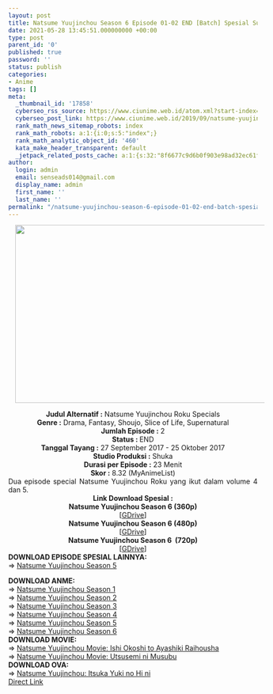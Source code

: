 ```yaml
---
layout: post
title: Natsume Yuujinchou Season 6 Episode 01-02 END [Batch] Spesial Subtitle Indonesia
date: 2021-05-28 13:45:51.000000000 +00:00
type: post
parent_id: '0'
published: true
password: ''
status: publish
categories:
- Anime
tags: []
meta:
  _thumbnail_id: '17858'
  cyberseo_rss_source: https://www.ciunime.web.id/atom.xml?start-index=3001&max-results=150
  cyberseo_post_link: https://www.ciunime.web.id/2019/09/natsume-yuujinchou-season-6-episode-01.html
  rank_math_news_sitemap_robots: index
  rank_math_robots: a:1:{i:0;s:5:"index";}
  rank_math_analytic_object_id: '460'
  kata_make_header_transparent: default
  _jetpack_related_posts_cache: a:1:{s:32:"8f6677c9d6b0f903e98ad32ec61f8deb";a:2:{s:7:"expires";i:1643234297;s:7:"payload";a:0:{}}}
author:
  login: admin
  email: senseads014@gmail.com
  display_name: admin
  first_name: ''
  last_name: ''
permalink: "/natsume-yuujinchou-season-6-episode-01-02-end-batch-spesial-subtitle-indonesia/"
---
```

<div class="separator" style="clear: both; text-align: center;"><a href="https://1.bp.blogspot.com/-r85YQkNBR0w/XYZAVXM9kGI/AAAAAAAAdUw/WAUBuq54K_w8PBiKMd6qdqbTnGKnBgn3QCLcBGAsYHQ/s1600/Natsume%2BYuujinchou%2BSeason%2B6%2BSpesial.jpg" style="margin-left: 1em; margin-right: 1em;"><img border="0" data-original-height="720" data-original-width="1280" height="360" src="{{ site.baseurl }}/assets/2021/05/Natsume%2BYuujinchou%2BSeason%2B6%2BSpesial.jpg" width="640" /></a></div>
<p>
<div style="text-align: center;"><b>Judul Alternatif :</b>&nbsp;Natsume Yuujinchou Roku Specials</div>
<div style="text-align: center;"><b>Genre :</b>&nbsp;<b></b>Drama, Fantasy, Shoujo, Slice of Life, Supernatural</div>
<div style="text-align: center;"><b>Jumlah Episode :</b>&nbsp;2<br /><b>Status :&nbsp;</b>END<br /><b>Tanggal Tayang :</b>&nbsp;27 September 2017 - 25 Oktober 2017<br /><b>Studio Produksi :</b>&nbsp;<b></b>Shuka<br /><b>Durasi per Episode :</b>&nbsp;23 Menit</div>
<div style="text-align: center;"><b>Skor :</b>&nbsp;8.32 (MyAnimeList)</div>
<div style="text-align: center;"></div>
<div style="text-align: justify;">Dua episode special Natsume Yuujinchou Roku yang ikut dalam volume 4 dan 5.</div>
<div style="text-align: justify;"></div>
<div style="text-align: justify;"></div>
<div style="text-align: center;"><b>Link Download Spesial :</b></div>
<div style="text-align: center;">
<div style="text-align: center;"><b>Natsume Yuujinchou Season 6&nbsp;(360p)</b></div>
</div>
<div style="text-align: center;">[<a href="https://drive.google.com/uc?export=download&amp;id=1x1E44ueaayMBx0d3vHRVhtDeCH1B4ddH" target="_blank" rel="noopener">GDrive</a>]</div>
<div style="text-align: center;"></div>
<div style="text-align: center;"><b>Natsume Yuujinchou Season 6&nbsp;(480p)</b><br />[<a href="https://drive.google.com/uc?export=download&amp;id=1_WxB_nYS0S4rermp2qJENGrCffjjPWI5" target="_blank" rel="noopener">GDrive</a>]</div>
<div style="text-align: center;"><b>Natsume Yuujinchou Season 6&nbsp;&nbsp;(720p)</b><br />[<a href="https://drive.google.com/uc?export=download&amp;id=1nv7m1cW1xI-X1dylJVUeqZum_ZgsIxbU" target="_blank" rel="noopener">GDrive</a>]
<div style="text-align: left;"></div>
<div style="text-align: left;">
<div style="text-align: left;"><b>DOWNLOAD EPISODE SPESIAL LAINNYA:</b></div>
<div style="text-align: left;">=&gt;&nbsp;<a href="https://www.ciunime.web.id/2019/09/natsume-yuujinchou-season-5-episode-01.html" target="_blank" rel="noopener">Natsume Yuujinchou Season 5</a></p>
</div>
</div>
<div style="text-align: left;"><b>DOWNLOAD ANME:</b></div>
<div style="text-align: left;">=&gt;&nbsp;<a href="https://www.ciunime.web.id/2019/07/natsume-yuujinchou-season-1-episode-01.html" target="_blank" rel="noopener">Natsume Yuujinchou Season 1</a></div>
<div style="text-align: left;">=&gt;&nbsp;<a href="https://www.ciunime.web.id/2019/07/natsume-yuujinchou-season-2-episode-01.html" target="_blank" rel="noopener">Natsume Yuujinchou Season 2</a></div>
<div style="text-align: left;">=&gt;&nbsp;<a href="https://www.ciunime.web.id/2019/07/natsume-yuujinchou-season-3-episode-01.html" target="_blank" rel="noopener">Natsume Yuujinchou Season 3</a></div>
<div style="text-align: left;">=&gt;&nbsp;<a href="https://www.ciunime.web.id/2019/07/natsume-yuujinchou-season-4-episode-01.html" target="_blank" rel="noopener">Natsume Yuujinchou Season 4</a></div>
<div style="text-align: left;">=&gt;&nbsp;<a href="https://www.ciunime.web.id/2019/07/natsume-yuujinchou-season-5-episode-01.html" target="_blank" rel="noopener">Natsume Yuujinchou Season 5</a></div>
<div style="text-align: left;">=&gt;&nbsp;<a href="https://www.ciunime.web.id/2019/07/natsume-yuujinchou-season-6-episode-01.html" target="_blank" rel="noopener">Natsume Yuujinchou Season 6</a></div>
<div style="text-align: left;">
<div style="text-align: left;"><b>DOWNLOAD MOVIE:</b></div>
<div style="text-align: left;"></div>
<div style="text-align: left;">=&gt;&nbsp;<a href="https://www.ciunime.web.id/2021/05/natsume-yuujinchou-movie-ishi-okoshi-to.html" target="_blank" rel="noopener">Natsume Yuujinchou Movie: Ishi Okoshi to Ayashiki Raihousha</a><br />=&gt;&nbsp;<a href="https://www.ciunime.web.id/2019/06/natsume-yuujinchou-movie-utsusemi-ni.html" target="_blank" rel="noopener">Natsume Yuujinchou Movie: Utsusemi ni Musubu</a></div>
<div style="text-align: left;">
<div style="text-align: left;"><b>DOWNLOAD OVA:</b></div>
<div style="text-align: left;">=&gt;&nbsp;<a href="https://www.ciunime.web.id/2019/09/natsume-yuujinchou-itsuka-yuki-no-hi-ni.html" target="_blank" rel="noopener">Natsume Yuujinchou: Itsuka Yuki no Hi ni</a></div>
<div style="text-align: left;"></div>
</div>
</div>
</div>
<link rel="stylesheet" href="https://cdnjs.cloudflare.com/ajax/libs/font-awesome/4.7.0/css/font-awesome.min.css" />
<div class="divbtn"> <a href="https://handymansurrender.com/fihup8buzv?key=94550f7ce39444073321dde3b8782f97" class="btn"><i class="fa fa-download"></i> Direct Link</a> </div>
